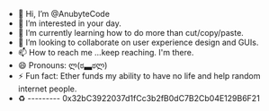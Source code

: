 - 👋 Hi, I’m @AnubyteCode
- 👀 I’m interested in your day.
- 🌱 I’m currently learning how to do more than cut/copy/paste.
- 💞️ I’m looking to collaborate on user experience design and GUIs.
- 📫 How to reach me ...keep reaching. I'm there.
- 😄 Pronouns: ლ(ಠ▃ಠლ)
- ⚡ Fun fact: Ether funds my ability to have no life and help random internet people.
- ♻️ --------- 0x32bC3922037d1fCc3b2fB0dC7B2Cb04E129B6F21
<!---
AnubyteCode/AnubyteCode is a ✨ special ✨ repository because its `README.md` (this file) appears on your GitHub profile.
You can click the Preview link to take a look at your changes.
--->
